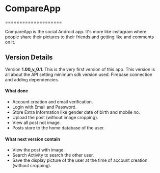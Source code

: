 # CompareApp
====================

CompareApp is the social Android app. It's more like instagram where people share their pictures to their friends and getting like and comments on it.


## Version Details

Version  **1.00_v_0.1**. This is the very first version of this app. This version is all about the API setting minimum sdk version used. Firebase connection and adding dependencies.
  #### What done
  * Account creation and email verification.
  * Login with Email and Password.
  * Store Extra Information like gender date of birth and mobile no.
  * Upload the post (without image cropping).
  * View all post not image.
  * Posts store to the home database of the user.


#### What next version contain
  * View the post with image.
  * Search Activity to search the other user.
  * Save the display picture of the user at the time of account creation (without cropping).
